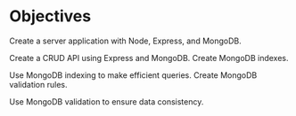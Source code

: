 # Objectives

Create a server application with Node, Express, and MongoDB.

Create a CRUD API using Express and MongoDB.
Create MongoDB indexes.

Use MongoDB indexing to make efficient queries.
Create MongoDB validation rules.

Use MongoDB validation to ensure data consistency.